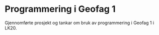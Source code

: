 # Programmering i Geofag 1

Gjennomførte prosjekt og tankar om bruk av programmering i Geofag 1 i LK20. 

